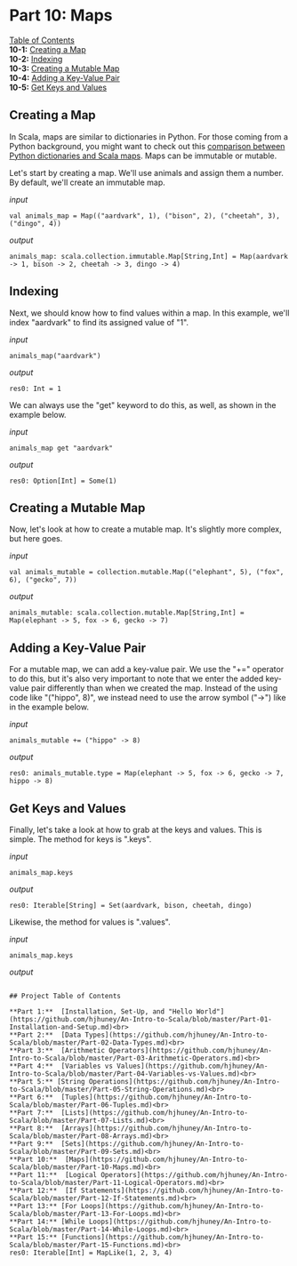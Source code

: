 # Part 10: Maps

[Table of Contents](https://github.com/hjhuney/An-Intro-to-Scala#table-of-contents)<br>
**10-1:** [Creating a Map](https://github.com/hjhuney/An-Intro-to-Scala/blob/master/Part-10-Maps.md#creating-a-map)<br>
**10-2:** [Indexing](https://github.com/hjhuney/An-Intro-to-Scala/blob/master/Part-10-Maps.md#indexing)<br>
**10-3:** [Creating a Mutable Map](https://github.com/hjhuney/An-Intro-to-Scala/blob/master/Part-10-Maps.md#creating-a-mutable-map)<br>
**10-4:** [Adding a Key-Value Pair](https://github.com/hjhuney/An-Intro-to-Scala/blob/master/Part-10-Maps.md#adding-a-key-value-pair)<br>
**10-5:** [Get Keys and Values](https://github.com/hjhuney/An-Intro-to-Scala/blob/master/Part-10-Maps.md#get-keys-and-values)<br>


## Creating a Map

In Scala, maps are similar to dictionaries in Python. For those coming from a Python background, you might want to check out this [comparison between Python dictionaries and Scala maps](https://medium.com/r/?url=https%3A%2F%2Fwrobstory.gitbooks.io%2Fpython-to-scala%2Fcontent%2Fmaps%2FREADME.html). Maps can be immutable or mutable.

Let's start by creating a map. We'll use animals and assign them a number. By default, we'll create an immutable map. 

*input*

```
val animals_map = Map(("aardvark", 1), ("bison", 2), ("cheetah", 3), ("dingo", 4))
```

*output*

```
animals_map: scala.collection.immutable.Map[String,Int] = Map(aardvark -> 1, bison -> 2, cheetah -> 3, dingo -> 4)
```

## Indexing

Next, we should know how to find values within a map. In this example, we'll index "aardvark" to find its assigned value of "1". 

*input*

```
animals_map("aardvark")
```

*output*

```
res0: Int = 1
```

We can always use the "get" keyword to do this, as well, as shown in the example below. 

*input*

```
animals_map get "aardvark"
```

*output*

```
res0: Option[Int] = Some(1)
```

## Creating a Mutable Map

Now, let's look at how to create a mutable map. It's slightly more complex, but here goes. 

*input*

```
val animals_mutable = collection.mutable.Map(("elephant", 5), ("fox", 6), ("gecko", 7))
```

*output*

```
animals_mutable: scala.collection.mutable.Map[String,Int] = Map(elephant -> 5, fox -> 6, gecko -> 7)
```

## Adding a Key-Value Pair

For a mutable map, we can add a key-value pair. We use the "+=" operator to do this, but it's also very important to note that we enter the added key-value pair differently than when we created the map. Instead of the using code like "("hippo", 8)", we instead need to use the arrow symbol ("->") like in the example below. 

*input*

```
animals_mutable += ("hippo" -> 8)
```

*output*

```
res0: animals_mutable.type = Map(elephant -> 5, fox -> 6, gecko -> 7, hippo -> 8)
```

## Get Keys and Values

Finally, let's take a look at how to grab at the keys and values. This is simple. The method for keys is ".keys". 

*input*

```
animals_map.keys
```

*output*

```
res0: Iterable[String] = Set(aardvark, bison, cheetah, dingo)
```

Likewise, the method for values is ".values". 

*input*

```
animals_map.keys
```

*output*

```

## Project Table of Contents

**Part 1:**  [Installation, Set-Up, and "Hello World"](https://github.com/hjhuney/An-Intro-to-Scala/blob/master/Part-01-Installation-and-Setup.md)<br>
**Part 2:**  [Data Types](https://github.com/hjhuney/An-Intro-to-Scala/blob/master/Part-02-Data-Types.md)<br>
**Part 3:**  [Arithmetic Operators](https://github.com/hjhuney/An-Intro-to-Scala/blob/master/Part-03-Arithmetic-Operators.md)<br>
**Part 4:**  [Variables vs Values](https://github.com/hjhuney/An-Intro-to-Scala/blob/master/Part-04-Variables-vs-Values.md)<br>
**Part 5:** [String Operations](https://github.com/hjhuney/An-Intro-to-Scala/blob/master/Part-05-String-Operations.md)<br>
**Part 6:**  [Tuples](https://github.com/hjhuney/An-Intro-to-Scala/blob/master/Part-06-Tuples.md)<br>
**Part 7:**  [Lists](https://github.com/hjhuney/An-Intro-to-Scala/blob/master/Part-07-Lists.md)<br>
**Part 8:**  [Arrays](https://github.com/hjhuney/An-Intro-to-Scala/blob/master/Part-08-Arrays.md)<br>
**Part 9:**  [Sets](https://github.com/hjhuney/An-Intro-to-Scala/blob/master/Part-09-Sets.md)<br>
**Part 10:**  [Maps](https://github.com/hjhuney/An-Intro-to-Scala/blob/master/Part-10-Maps.md)<br>
**Part 11:**  [Logical Operators](https://github.com/hjhuney/An-Intro-to-Scala/blob/master/Part-11-Logical-Operators.md)<br>
**Part 12:**  [If Statements](https://github.com/hjhuney/An-Intro-to-Scala/blob/master/Part-12-If-Statements.md)<br>
**Part 13:** [For Loops](https://github.com/hjhuney/An-Intro-to-Scala/blob/master/Part-13-For-Loops.md)<br>
**Part 14:** [While Loops](https://github.com/hjhuney/An-Intro-to-Scala/blob/master/Part-14-While-Loops.md)<br>
**Part 15:** [Functions](https://github.com/hjhuney/An-Intro-to-Scala/blob/master/Part-15-Functions.md)<br>
res0: Iterable[Int] = MapLike(1, 2, 3, 4)

